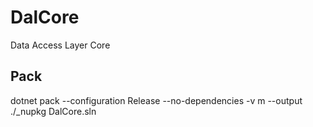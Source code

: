 # DalCore
Data Access Layer Core

## Pack
dotnet pack --configuration Release --no-dependencies -v m --output ./_nupkg DalCore.sln
